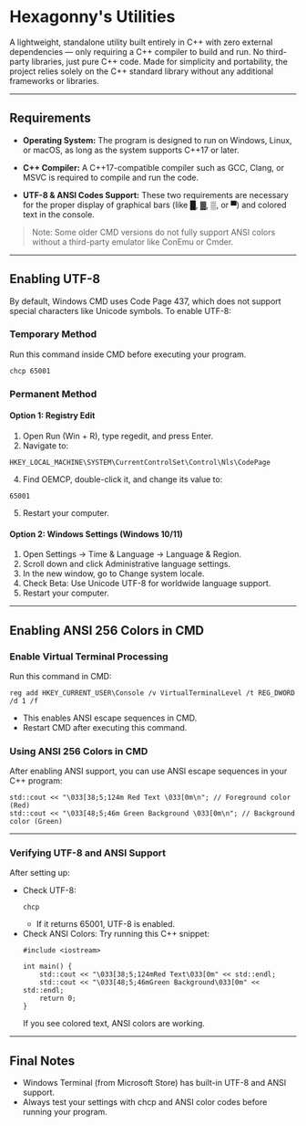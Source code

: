 # Hexagonny's Utilities
A lightweight, standalone utility built entirely in C++ with zero external dependencies — only requiring a C++ compiler to build and run. No third-party libraries, just pure C++ code. Made for simplicity and portability, the project relies solely on the C++ standard library without any additional frameworks or libraries.

***

## Requirements
* **Operating System:** The program is designed to run on Windows, Linux, or macOS, as long as the system supports C++17 or later.

* **C++ Compiler:** A C++17-compatible compiler such as GCC, Clang, or MSVC is required to compile and run the code.

* **UTF-8 & ANSI Codes Support:** These two requirements are necessary for the proper display of graphical bars (like █, ▓, ▒, or ▀) and colored text in the console.

> Note: Some older CMD versions do not fully support ANSI colors without a third-party emulator like ConEmu or Cmder.

***

## Enabling UTF-8
By default, Windows CMD uses Code Page 437, which does not support special characters like Unicode symbols. To enable UTF-8:

### Temporary Method
Run this command inside CMD before executing your program.
```
chcp 65001
```

### Permanent Method
#### Option 1: Registry Edit
1. Open Run (Win + R), type regedit, and press Enter.
2. Navigate to:
```
HKEY_LOCAL_MACHINE\SYSTEM\CurrentControlSet\Control\Nls\CodePage
```
4. Find OEMCP, double-click it, and change its value to:
```
65001
```
5. Restart your computer.

#### Option 2: Windows Settings (Windows 10/11)
1. Open Settings → Time & Language → Language & Region.
2. Scroll down and click Administrative language settings.
3. In the new window, go to Change system locale.
4. Check Beta: Use Unicode UTF-8 for worldwide language support.
5. Restart your computer.

***

## Enabling ANSI 256 Colors in CMD

### Enable Virtual Terminal Processing
Run this command in CMD:
```
reg add HKEY_CURRENT_USER\Console /v VirtualTerminalLevel /t REG_DWORD /d 1 /f
```
* This enables ANSI escape sequences in CMD.
* Restart CMD after executing this command.
### Using ANSI 256 Colors in CMD
After enabling ANSI support, you can use ANSI escape sequences in your C++ program:
```
std::cout << "\033[38;5;124m Red Text \033[0m\n"; // Foreground color (Red)
std::cout << "\033[48;5;46m Green Background \033[0m\n"; // Background color (Green)
```

***

### Verifying UTF-8 and ANSI Support
After setting up:
* Check UTF-8:
  ```
  chcp
  ```
  * If it returns 65001, UTF-8 is enabled.
* Check ANSI Colors:
  Try running this C++ snippet:
  ```
  #include <iostream>

  int main() {
      std::cout << "\033[38;5;124mRed Text\033[0m" << std::endl;
      std::cout << "\033[48;5;46mGreen Background\033[0m" << std::endl;
      return 0;
  }
  ```
  If you see colored text, ANSI colors are working.

***

## Final Notes
* Windows Terminal (from Microsoft Store) has built-in UTF-8 and ANSI support.
* Always test your settings with chcp and ANSI color codes before running your program.
